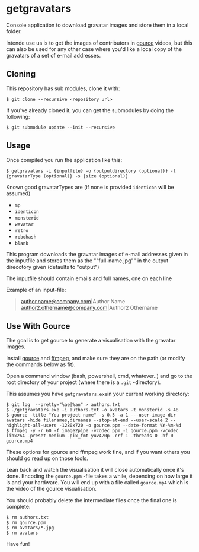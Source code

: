 # getgravatars

Console application to download gravatar images and store them in a local folder.

Intende use us is to get the images of contributors in [gource](https://gource.io)
videos, but this can also be used for any other case where you'd like a local copy
of the gravatars of a set of e-mail addresses.

## Cloning

This repository has sub modules, clone it with:

```text
$ git clone --recursive <repository url>
```

If you've already cloned it, you can get the submodules by doing the following:

```text
$ git submodule update --init --recursive
```

## Usage

Once compiled you run the application like this:

```text
$ getgravatars -i {inputfile} -o {outputdirectory (optional)} -t {gravatarType (optional)} -s {size (optional)}
```

Known good gravatarTypes are (if none is provided `identicon` will be assumed)
- `mp`
- `identicon`
- `monsterid`
- `wavatar`
- `retro`
- `robohash`
- `blank`


This program downloads the gravatar images of e-mail addresses given in the inputfile
and stores them as the ""full-name.jpg"" in the output direcotory given (defaults
to "output")

The inputfile should contain emails and full names, one on each line

Example of an input-file:

> author.name@company.com\|Author Name<br/>
> author2.othername@company.com\|Author2 Othername

## Use With Gource

The goal is to get gource to generate a visualisation with the gravatar images.

Install [gource](https://gource.io) and [ffmpeg](https://ffmpeg.zeranoe.com/builds/),
and make sure they are on the path (or modify the commands below as fit).

Open a command window (bash, powershell, cmd, whatever..) and go to the root
directory of your project (where there is a `.git` -directory).

This assumes you have `getgravatars.exe`in your current working directory:

```text
$ git log  --pretty="%ae|%an" > authors.txt
$ ./getgravatars.exe -i authors.txt -o avatars -t monsterid -s 48
$ gource -title "You project name" -s 0.5 -a 1 ---user-image-dir avatars -hide filenames,dirnames --stop-at-end --user-scale 2 --highlight-all-users -1280x720 -o gource.ppm --date-format %Y-%m-%d
$ ffmpeg -y -r 60 -f image2pipe -vcodec ppm -i gource.ppm -vcodec libx264 -preset medium -pix_fmt yuv420p -crf 1 -threads 0 -bf 0 gource.mp4
```

These options for gource and ffmpeg work fine, and if you want others you should
go read up on those tools.

Lean back and watch the visualisation it will close automatically once it's done.
Encoding the `gource.ppm` -file takes a while, depending on how large it is and
your hardware. You will end up with a file called `gource.mp4` which is the video
of the gource visualisation.

You should probably delete the intermediate files once the final one is complete:

```text
$ rm authors.txt
$ rm gource.ppm
$ rm avatars/*.jpg
$ rm avatars
```

Have fun!